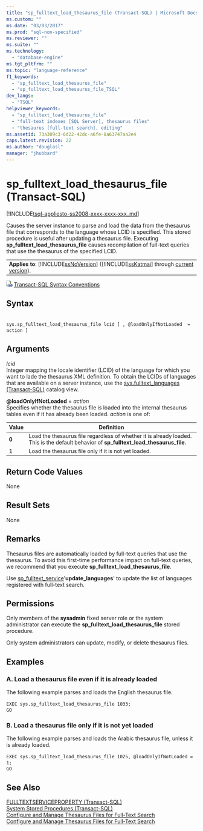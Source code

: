```yaml
---
title: "sp_fulltext_load_thesaurus_file (Transact-SQL) | Microsoft Docs"
ms.custom: ""
ms.date: "03/03/2017"
ms.prod: "sql-non-specified"
ms.reviewer: ""
ms.suite: ""
ms.technology: 
  - "database-engine"
ms.tgt_pltfrm: ""
ms.topic: "language-reference"
f1_keywords: 
  - "sp_fulltext_load_thesaurus_file"
  - "sp_fulltext_load_thesaurus_file_TSQL"
dev_langs: 
  - "TSQL"
helpviewer_keywords: 
  - "sp_fulltext_load_thesaurus_file"
  - "full-text indexes [SQL Server], thesaurus files"
  - "thesaurus [full-text search], editing"
ms.assetid: 73a309c3-6d22-42dc-a6fe-8a63747aa2e4
caps.latest.revision: 22
ms.author: "douglasl"
manager: "jhubbard"
---
```

# sp_fulltext_load_thesaurus_file (Transact-SQL)
[!INCLUDE[tsql-appliesto-ss2008-xxxx-xxxx-xxx_md](../../../database-engine/configure/windows/includes/tsql-appliesto-ss2008-xxxx-xxxx-xxx-md.md)]

  Causes the server instance to parse and load the data from the thesaurus file that corresponds to the language whose LCID is specified. This stored procedure is useful after updating a thesaurus file. Executing **sp_fulltext_load_thesaurus_file** causes recompilation of full-text queries that use the thesaurus of the specified LCID.  
  
||  
|-|  
|**Applies to**: [!INCLUDE[ssNoVersion](../../../advanced-analytics/r-services/includes/ssnoversion-md.md)] ([!INCLUDE[ssKatmai](../../../analysis-services/data-mining/includes/sskatmai-md.md)] through [current version](http://go.microsoft.com/fwlink/p/?LinkId=299658)).|  
  
 ![Topic link icon](../../../database-engine/configure/windows/media/topic-link.gif "Topic link icon") [Transact-SQL Syntax Conventions](../../../t-sql/language-elements/transact-sql-syntax-conventions-transact-sql.md)  
  
## Syntax  
  
```  
  
sys.sp_fulltext_load_thesaurus_file lcid [ , @loadOnlyIfNotLoaded  = action ]   
```  
  
## Arguments  
 *lcid*  
 Integer mapping the locale identifier (LCID) of the language for which you want to lade the thesaurus XML definition. To obtain the LCIDs of languages that are available on a server instance, use the [sys.fulltext_languages &#40;Transact-SQL&#41;](../../../relational-databases/reference/system-catalog-views/sys.fulltext-languages-transact-sql.md) catalog view.  
  
 **@loadOnlyIfNotLoaded** = *action*  
 Specifies whether the thesaurus file is loaded into the internal thesaurus tables even if it has already been loaded. *action* is one of:  
  
|Value|Definition|  
|-----------|----------------|  
|**0**|Load the thesaurus file regardless of whether it is already loaded. This is the default behavior of **sp_fulltext_load_thesaurus_file**.|  
|1|Load the thesaurus file only if it is not yet loaded.|  
  
## Return Code Values  
 None  
  
## Result Sets  
 None  
  
## Remarks  
 Thesaurus files are automatically loaded by full-text queries that use the thesaurus. To avoid this first-time performance impact on full-text queries, we recommend that you execute **sp_fulltext_load_thesaurus_file**.  
  
 Use [sp_fulltext_service](../../../relational-databases/reference/system-stored-procedures/sp-fulltext-service-transact-sql.md)'**update_languages**' to update the list of languages registered with full-text search.  
  
## Permissions  
 Only members of the **sysadmin** fixed server role or the system administrator can execute the **sp_fulltext_load_thesaurus_file** stored procedure.  
  
 Only system administrators can update, modify, or delete thesaurus files.  
  
## Examples  
  
### A. Load a thesaurus file even if it is already loaded  
 The following example parses and loads the English thesaurus file.  
  
```  
EXEC sys.sp_fulltext_load_thesaurus_file 1033;  
GO  
```  
  
### B. Load a thesaurus file only if it is not yet loaded  
 The following example parses and loads the Arabic thesaurus file, unless it is already loaded.  
  
```  
EXEC sys.sp_fulltext_load_thesaurus_file 1025, @loadOnlyIfNotLoaded = 1;  
GO  
```  
  
## See Also  
 [FULLTEXTSERVICEPROPERTY &#40;Transact-SQL&#41;](../../../t-sql/functions/fulltextserviceproperty-transact-sql.md)   
 [System Stored Procedures &#40;Transact-SQL&#41;](../../../relational-databases/reference/system-stored-procedures/system-stored-procedures-transact-sql.md)   
 [Configure and Manage Thesaurus Files for Full-Text Search](../../../relational-databases/search/configure-and-manage-thesaurus-files-for-full-text-search.md)   
 [Configure and Manage Thesaurus Files for Full-Text Search](../../../relational-databases/search/configure-and-manage-thesaurus-files-for-full-text-search.md)  
  
  